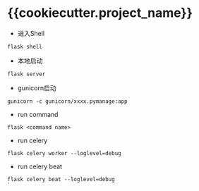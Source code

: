 # {{cookiecutter.project_name}}

 - 进入Shell
 ```
 flask shell
 ```

 - 本地启动

 ```
 flask server
 ````

 - gunicorn启动

 ```
gunicorn -c gunicorn/xxxx.pymanage:app
 ```

 - run command

 ```
 flask <command name>
 ```

 - run celery

 ```
flask celery worker --loglevel=debug
 ```

 - run celery beat

 ```
flask celery beat --loglevel=debug
 `
